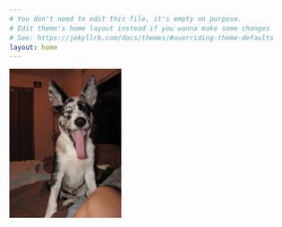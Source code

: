 ```yaml
---
# You don't need to edit this file, it's empty on purpose.
# Edit theme's home layout instead if you wanna make some changes
# See: https://jekyllrb.com/docs/themes/#overriding-theme-defaults
layout: home
---
```

<p>
<img src="/images/sirius.JPG" style="width: 200px;"/>
 <em> </em>
</p>
